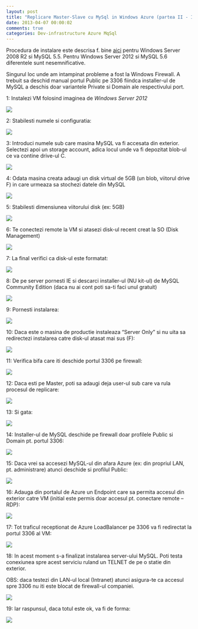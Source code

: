 ```yaml
---
layout: post
title: "Replicare Master-Slave cu MySql in Windows Azure (partea II - Instalarea MySql pe Windows Server 2012)"
date: 2013-04-07 00:00:02
comments: true
categories: Dev-infrastructure Azure MqSql
---
```


Procedura de instalare este descrisa f. bine [aici](http://www.windowsazure.com/en-us/manage/windows/common-tasks/install-mysql/) pentru Windows Server 2008 R2 si MySQL 5.5. Pentru Windows Server 2012 si MySQL 5.6 diferentele sunt nesemnificative.

Singurul loc unde am intampinat probleme a fost la Windows Firewall. A trebuit sa deschid manual portul Public pe 3306 fiindca installer-ul de MySQL a deschis doar variantele Private si Domain ale respectivului port.

1: Instalezi VM folosind imaginea de _Windows Server 2012_

![](/assets/images/2013/InstalareMysql1.png)

2: Stabilesti numele si configuratia:

![](/assets/images/2013/InstalareMysql2.png)

3: Introduci numele sub care masina MySQL va fi accesata din exterior. Selectezi apoi un storage account, adica locul unde va fi depozitat blob-ul ce va contine drive-ul C.

![](/assets/images/2013/InstalareMysql3.png)

4: Odata masina creata adaugi un disk virtual de 5GB (un blob, viitorul drive F) in care urmeaza sa stochezi datele din MySQL

![](/assets/images/2013/InstalareMysql4.png)

5: Stabilesti dimensiunea viitorului disk (ex: 5GB)

![](/assets/images/2013/InstalareMysql5.png)

6: Te conectezi remote la VM si atasezi disk-ul recent creat la SO (Disk Management)

![](/assets/images/2013/InstalareMysql6.png)

7: La final verifici ca disk-ul este formatat:

![](/assets/images/2013/InstalareMysql7.png)

8: De pe server pornesti IE si descarci installer-ul (NU kit-ul) de MySQL Community Edition (daca nu ai cont poti sa-ti faci unul gratuit)

![](/assets/images/2013/InstalareMysql8.png)

9: Pornesti instalarea:

![](/assets/images/2013/InstalareMysql9.png)

10: Daca este o masina de productie instaleaza “Server Only” si nu uita sa redirectezi instalarea catre disk-ul atasat mai sus (F):

![](/assets/images/2013/InstalareMysql10.png)

11: Verifica bifa care iti deschide portul 3306 pe firewall:

![](/assets/images/2013/InstalareMysql11.png)

12: Daca esti pe Master, poti sa adaugi deja user-ul sub care va rula procesul de replicare:

![](/assets/images/2013/InstalareMysql12.png)

13: Si gata:

![](/assets/images/2013/InstalareMysql13.png)

14: Installer-ul de MySQL deschide pe firewall doar profilele Public si Domain pt. portul 3306:

![](/assets/images/2013/InstalareMysql14.png)

15: Daca vrei sa accesezi MySQL-ul din afara Azure (ex: din propriul LAN, pt. administrare) atunci deschide si profilul Public:

![](/assets/images/2013/InstalareMysql15.png)

16: Adauga din portalul de Azure un Endpoint care sa permita accesul din exterior catre VM (initial este permis doar accesul pt. conectare remote – RDP):

![](/assets/images/2013/InstalareMysql16.png)

17: Tot traficul receptionat de Azure LoadBalancer pe 3306 va fi redirectat la portul 3306 al VM:

![](/assets/images/2013/InstalareMysql17.png)

18: In acest moment s-a finalizat instalarea server-ului MySQL. Poti testa conexiunea spre acest serviciu ruland un TELNET de pe o statie din exterior.

OBS: daca testezi din LAN-ul local (Intranet) atunci asigura-te ca accesul spre 3306 nu iti este blocat de firewall-ul companiei.

![](/assets/images/2013/InstalareMysql18.png)

19: Iar raspunsul, daca totul este ok, va fi de forma:

![](/assets/images/2013/InstalareMysql19.png)
